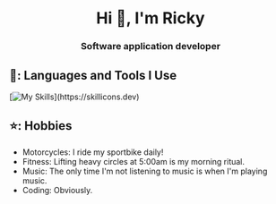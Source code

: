 <h1 align="center">Hi 👋, I'm Ricky</h1>
<h3 align="center">Software application developer</h3>

## 👻: Languages and Tools I Use
[![My Skills](https://skillicons.dev/icons?i=py,cs,cpp,dotnet,flask,mongodb,azure,mysql,)](https://skillicons.dev)

## ⭐: Hobbies
- Motorcycles: I ride my sportbike daily!
- Fitness: Lifting heavy circles at 5:00am is my morning ritual.
- Music: The only time I'm not listening to music is when I'm playing music.
- Coding: Obviously.
